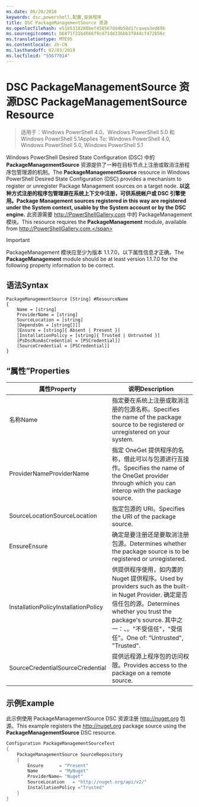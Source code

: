 ```yaml
---
ms.date: 06/20/2018
keywords: dsc,powershell,配置,安装程序
title: DSC PackageManagementSource 资源
ms.openlocfilehash: e51b5318288bef458567dd4b58d17caaea3ed69b
ms.sourcegitcommit: b6871f21bd666f9cd71dd336bb3f844cf472b56c
ms.translationtype: MTE95
ms.contentlocale: zh-CN
ms.lasthandoff: 02/03/2019
ms.locfileid: "55677014"
---
```

# <a name="dsc-packagemanagementsource-resource"></a><span data-ttu-id="9a2ce-103">DSC PackageManagementSource 资源</span><span class="sxs-lookup"><span data-stu-id="9a2ce-103">DSC PackageManagementSource Resource</span></span>

> <span data-ttu-id="9a2ce-104">适用于：Windows PowerShell 4.0、Windows PowerShell 5.0 和 Windows PowerShell 5.1</span><span class="sxs-lookup"><span data-stu-id="9a2ce-104">Applies To: Windows PowerShell 4.0, Windows PowerShell 5.0, Windows PowerShell 5.1</span></span>

<span data-ttu-id="9a2ce-105">Windows PowerShell Desired State Configuration (DSC) 中的 **PackageManagementSource** 资源提供了一种在目标节点上注册或取消注册程序包管理源的机制。</span><span class="sxs-lookup"><span data-stu-id="9a2ce-105">The **PackageManagementSource** resource in Windows PowerShell Desired State Configuration (DSC) provides a mechanism to register or unregister Package Management sources on a target node.</span></span> <span data-ttu-id="9a2ce-106">**以这种方式注册的程序包管理源在系统上下文中注册，可供系统帐户或 DSC 引擎使用。**</span><span class="sxs-lookup"><span data-stu-id="9a2ce-106">**Package Management sources registered in this way are registered under the System context, usable by the System account or by the DSC engine.**</span></span> <span data-ttu-id="9a2ce-107">此资源需要 http://PowerShellGallery.com 中的 PackageManagement 模块。</span><span class="sxs-lookup"><span data-stu-id="9a2ce-107">This resource requires the **PackageManagement** module, available from http://PowerShellGallery.com.</span></span>

> [!IMPORTANT]
> <span data-ttu-id="9a2ce-108">PackageManagement 模块应至少为版本 1.1.7.0，以下属性信息才正确。</span><span class="sxs-lookup"><span data-stu-id="9a2ce-108">The **PackageManagement** module should be at least version 1.1.7.0 for the following property information to be correct.</span></span>

## <a name="syntax"></a><span data-ttu-id="9a2ce-109">语法</span><span class="sxs-lookup"><span data-stu-id="9a2ce-109">Syntax</span></span>

```
PackageManagementSource [String] #ResourceName
{
    Name = [string]
    ProviderName = [string]
    SourceLocation = [string]
    [DependsOn = [string[]]]
    [Ensure = [string]{ Absent | Present }]
    [InstallationPolicy = [string]{ Trusted | Untrusted }]
    [PsDscRunAsCredential = [PSCredential]]
    [SourceCredential = [PSCredential]]
}
```

## <a name="properties"></a><span data-ttu-id="9a2ce-110">“属性”</span><span class="sxs-lookup"><span data-stu-id="9a2ce-110">Properties</span></span>

|  <span data-ttu-id="9a2ce-111">属性</span><span class="sxs-lookup"><span data-stu-id="9a2ce-111">Property</span></span>  |  <span data-ttu-id="9a2ce-112">说明</span><span class="sxs-lookup"><span data-stu-id="9a2ce-112">Description</span></span>   |
|---|---|
| <span data-ttu-id="9a2ce-113">名称</span><span class="sxs-lookup"><span data-stu-id="9a2ce-113">Name</span></span>| <span data-ttu-id="9a2ce-114">指定要在系统上注册或取消注册的包源名称。</span><span class="sxs-lookup"><span data-stu-id="9a2ce-114">Specifies the name of the package source to be registered or unregistered on your system.</span></span>|
| <span data-ttu-id="9a2ce-115">ProviderName</span><span class="sxs-lookup"><span data-stu-id="9a2ce-115">ProviderName</span></span>| <span data-ttu-id="9a2ce-116">指定 OneGet 提供程序的名称，借此可以与包源进行互操作。</span><span class="sxs-lookup"><span data-stu-id="9a2ce-116">Specifies the name of the OneGet provider through which you can interop with the package source.</span></span>|
| <span data-ttu-id="9a2ce-117">SourceLocation</span><span class="sxs-lookup"><span data-stu-id="9a2ce-117">SourceLocation</span></span>| <span data-ttu-id="9a2ce-118">指定包源的 URI。</span><span class="sxs-lookup"><span data-stu-id="9a2ce-118">Specifies the URI of the package source.</span></span>|
| <span data-ttu-id="9a2ce-119">Ensure</span><span class="sxs-lookup"><span data-stu-id="9a2ce-119">Ensure</span></span>| <span data-ttu-id="9a2ce-120">确定是要注册还是要取消注册包源。</span><span class="sxs-lookup"><span data-stu-id="9a2ce-120">Determines whether the package source is to be registered or unregistered.</span></span>|
| <span data-ttu-id="9a2ce-121">InstallationPolicy</span><span class="sxs-lookup"><span data-stu-id="9a2ce-121">InstallationPolicy</span></span>| <span data-ttu-id="9a2ce-122">供提供程序使用，如内置的 Nuget 提供程序。</span><span class="sxs-lookup"><span data-stu-id="9a2ce-122">Used by providers such as the built-in Nuget Provider.</span></span> <span data-ttu-id="9a2ce-123">确定是否信任包的源。</span><span class="sxs-lookup"><span data-stu-id="9a2ce-123">Determines whether you trust the package's source.</span></span> <span data-ttu-id="9a2ce-124">其中之一：、。"不受信任"，"受信任"。</span><span class="sxs-lookup"><span data-stu-id="9a2ce-124">One of: "Untrusted", "Trusted".</span></span>|
| <span data-ttu-id="9a2ce-125">SourceCredential</span><span class="sxs-lookup"><span data-stu-id="9a2ce-125">SourceCredential</span></span>| <span data-ttu-id="9a2ce-126">提供远程源上程序包的访问权限。</span><span class="sxs-lookup"><span data-stu-id="9a2ce-126">Provides access to the package on a remote source.</span></span>|

## <a name="example"></a><span data-ttu-id="9a2ce-127">示例</span><span class="sxs-lookup"><span data-stu-id="9a2ce-127">Example</span></span>

<span data-ttu-id="9a2ce-128">此示例使用 PackageManagementSource DSC 资源注册 http://nuget.org 包源。</span><span class="sxs-lookup"><span data-stu-id="9a2ce-128">This example registers the http://nuget.org package source using the **PackageManagementSource** DSC resource.</span></span>

```powershell
Configuration PackageManagementSourceTest
{
    PackageManagementSource SourceRepository
    {
        Ensure      = "Present"
        Name        = "MyNuget"
        ProviderName= "Nuget"
        SourceLocation   = "http://nuget.org/api/v2/"
        InstallationPolicy ="Trusted"
    }
}
```